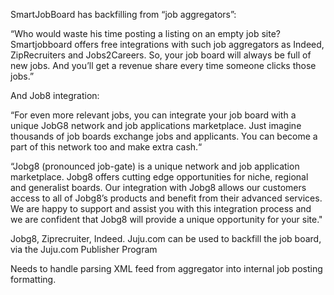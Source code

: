 SmartJobBoard has backfilling from “job aggregators”:

“Who would waste his time posting a listing on an empty job site? Smartjobboard offers free integrations with such job aggregators as Indeed, ZipRecruiters and Jobs2Careers. So, your job board will always be full of new jobs. And you’ll get a revenue share every time someone clicks those jobs.”

And Job8 integration:

“For even more relevant jobs, you can integrate your job board with a unique JobG8 network and job applications marketplace. Just imagine thousands of job boards exchange jobs and applicants. You can become a part of this network too and make extra cash.“

“Jobg8 (pronounced job-gate) is a unique network and job application marketplace. Jobg8 offers cutting edge opportunities for niche, regional and generalist boards. Our integration with Jobg8 allows our customers access to all of Jobg8’s products and benefit from their advanced services. We are happy to support and assist you with this integration process and we are confident that Jobg8 will provide a unique opportunity for your site."

Jobg8, Ziprecruiter, Indeed. Juju.com can be used to backfill the job board, via the Juju.com Publisher Program

Needs to handle parsing XML feed from aggregator into internal job posting formatting.


